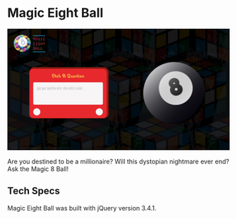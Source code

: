 # Magic Eight Ball

![Homepage screenshot](images/read-me/homepage.png "Homepage screenshot")

 Are you destined to be a millionaire? Will this dystopian nightmare ever end? Ask the Magic 8 Ball!

## Tech Specs

 Magic Eight Ball was built with jQuery version 3.4.1.
